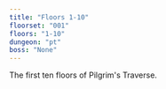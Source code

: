 ```yaml
---
title: "Floors 1-10"
floorset: "001"
floors: "1-10"
dungeon: "pt"
boss: "None"
---
```


The first ten floors of Pilgrim's Traverse.
